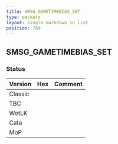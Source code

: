 ```yaml
---
title: SMSG_GAMETIMEBIAS_SET
type: packets
layout: single_markdown_in_list
position: 789
---
```


## SMSG_GAMETIMEBIAS_SET

### Status

Version    | Hex        | Comment
---------- | ---------- | ---------- 
Classic    |            |
TBC        |            |
WotLK      |            |
Cata       |            |
MoP        |            |
